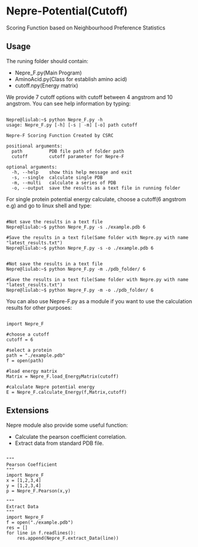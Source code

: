 # Nepre-Potential(Cutoff)
Scoring Function based on Neighbourhood Preference Statistics  

Usage
----------
The runing folder should contain:
* Nepre_F.py(Main Program)
* AminoAcid.py(Class for establish amino acid)
* cutoff.npy(Energy matrix)

We provide 7 cutoff options with cutoff between 4 angstrom and 10 angstrom.
You can see help information by typing:
<pre><code>
Nepre@liulab:~$ python Nepre_F.py -h
usage: Nepre_F.py [-h] [-s | -m] [-o] path cutoff

Nepre-F Scoring Function Created by CSRC

positional arguments:
  path          PDB file path of folder path
  cutoff        cutoff parameter for Nepre-F

optional arguments:
  -h, --help    show this help message and exit
  -s, --single  calculate single PDB
  -m, --multi   calculate a series of PDB
  -o, --output  save the results as a text file in running folder
</code></pre>

For single protein potential energy calculate, choose a cutoff(6 angstrom e.g) and go to linux shell and type:
<pre><code>
#Not save the results in a text file
Nepre@liulab:~$ python Nepre_F.py -s ./example.pdb 6

#Save the results in a text file(Same folder with Nepre.py with name "latest_results.txt")
Nepre@liulab:~$ python Nepre_F.py -s -o ./example.pdb 6
</code></pre>

<pre><code>
#Not save the results in a text file
Nepre@liulab:~$ python Nepre_F.py -m ./pdb_folder/ 6

#Save the results in a text file(Same folder with Nepre.py with name "latest_results.txt")
Nepre@liulab:~$ python Nepre_F.py -m -o ./pdb_folder/ 6
</code></pre>

You can also use Nepre-F.py as a module if you want to use the calculation results for other purposes:
<pre><code>
import Nepre_F

#choose a cutoff
cutoff = 6

#select a protein
path = "./example.pdb"
f = open(path)

#load energy matrix
Matrix = Nepre_F.load_EnergyMatrix(cutoff)

#calculate Nepre potential energy
E = Nepre_F.calculate_Energy(f,Matrix,cutoff)
</code></pre>

Extensions
----------
Nepre module also provide some useful function:
* Calculate the pearson coefficient correlation.
* Extract data from standard PDB file.
<pre><code>
"""
Pearson Coefficient
"""
import Nepre_F
x = [1,2,3,4]
y = [1,2,3,4]
p = Nepre_F.Pearson(x,y)

"""
Extract Data
"""
import Nepre_F
f = open("./example.pdb")
res = []
for line in f.readlines():
    res.append(Nepre_F.extract_Data(line))
</code></pre>
